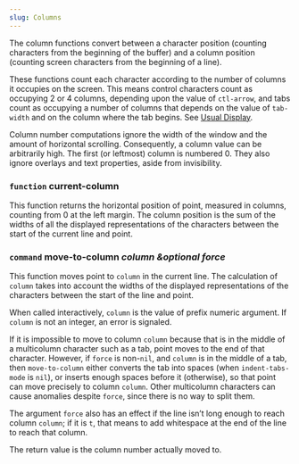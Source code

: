 ```yaml
---
slug: Columns
---
```


The column functions convert between a character position (counting characters from the beginning of the buffer) and a column position (counting screen characters from the beginning of a line).

These functions count each character according to the number of columns it occupies on the screen. This means control characters count as occupying 2 or 4 columns, depending upon the value of `ctl-arrow`, and tabs count as occupying a number of columns that depends on the value of `tab-width` and on the column where the tab begins. See [Usual Display](/docs/elisp/Usual-Display).

Column number computations ignore the width of the window and the amount of horizontal scrolling. Consequently, a column value can be arbitrarily high. The first (or leftmost) column is numbered 0. They also ignore overlays and text properties, aside from invisibility.

### <span className="tag function">`function`</span> **current-column**

This function returns the horizontal position of point, measured in columns, counting from 0 at the left margin. The column position is the sum of the widths of all the displayed representations of the characters between the start of the current line and point.

### <span className="tag command">`command`</span> **move-to-column** *column \&optional force*

This function moves point to `column` in the current line. The calculation of `column` takes into account the widths of the displayed representations of the characters between the start of the line and point.

When called interactively, `column` is the value of prefix numeric argument. If `column` is not an integer, an error is signaled.

If it is impossible to move to column `column` because that is in the middle of a multicolumn character such as a tab, point moves to the end of that character. However, if `force` is non-`nil`, and `column` is in the middle of a tab, then `move-to-column` either converts the tab into spaces (when `indent-tabs-mode` is `nil`), or inserts enough spaces before it (otherwise), so that point can move precisely to column `column`. Other multicolumn characters can cause anomalies despite `force`, since there is no way to split them.

The argument `force` also has an effect if the line isn’t long enough to reach column `column`; if it is `t`, that means to add whitespace at the end of the line to reach that column.

The return value is the column number actually moved to.
